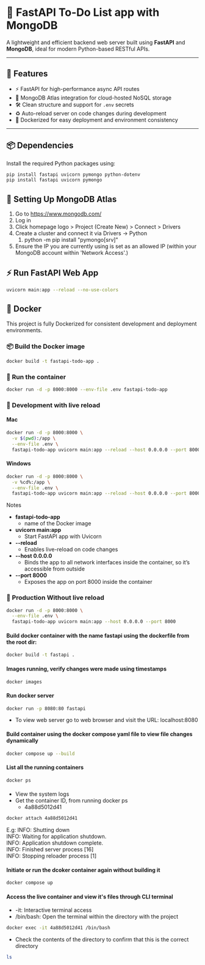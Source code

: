 # 🧠 FastAPI To-Do List app with MongoDB


A lightweight and efficient backend web server built using **FastAPI** and **MongoDB**, ideal for modern Python-based RESTful APIs.

---

## 🚀 Features

- ⚡    FastAPI for high-performance async API routes  
- 🍃    MongoDB Atlas integration for cloud-hosted NoSQL storage  
- 🛠️   Clean structure and support for `.env` secrets  
- ♻    Auto-reload server on code changes during development
- 🐳    Dockerized for easy deployment and environment consistency

---

## 📦 Dependencies

Install the required Python packages using:

```bash
pip install fastapi uvicorn pymongo python-dotenv
pip install fastapi uvicorn pymongo
```


## 🍃 Setting Up MongoDB Atlas

1. Go to https://www.mongodb.com/
2. Log in
3. Click homepage logo > Project (Create New) > Connect > Drivers
4. Create a cluster and connect it via Drivers → Python 
   1. python -m pip install "pymongo[srv]"
5. Ensure the IP you are currently using is set as an allowed IP (within your MongoDB account within 'Network Access'.)


## ⚡ Run FastAPI Web App

```bash
uvicorn main:app --reload --no-use-colors
```


## 🐳 Docker

This project is fully Dockerized for consistent development and deployment environments.

### 📦 Build the Docker image

```bash
docker build -t fastapi-todo-app .
```

### 🚀 Run the container

```bash
docker run -d -p 8000:8000 --env-file .env fastapi-todo-app
```

### 🔁 Development with live reload

#### Mac 
```bash
docker run -d -p 8000:8000 \
  -v $(pwd):/app \
  --env-file .env \
  fastapi-todo-app uvicorn main:app --reload --host 0.0.0.0 --port 8000
```
#### Windows 
```bash
docker run -d -p 8000:8000 \
  -v %cd%:/app \
  --env-file .env \
  fastapi-todo-app uvicorn main:app --reload --host 0.0.0.0 --port 8000
```

Notes
 - **fastapi-todo-app** 
   - name of the Docker image
 - **uvicorn main:app** 
   - Start FastAPI app with Uvicorn
 - **--reload** 
   - Enables live-reload on code changes
 - **--host 0.0.0.0** 
   - Binds the app to all network interfaces inside the container, so it’s accessible from outside
 - **--port 8000** 
   - Exposes the app on port 8000 inside the container

### 🚀 Production Without live reload

```bash
docker run -d -p 8000:8000 \
  --env-file .env \
  fastapi-todo-app uvicorn main:app --host 0.0.0.0 --port 8000
```

#### Build docker container with the name fastapi using the dockerfile from the root dir:
```bash
docker build -t fastapi .
```

#### Images running, verify changes were made using timestamps 
```bash
docker images
```

#### Run docker server
```bash
docker run -p 8080:80 fastapi
```
- To view web server go to web browser and visit the URL: localhost:8080

#### Build container using the docker compose yaml file to view file changes dynamically
```bash
docker compose up --build 
```

#### List all the running containers
```bash
docker ps
```

####
- View the system logs
- Get the container ID, from running docker ps
  - 4a88d5012d41
```bash
docker attach 4a88d5012d41
```
E.g:
INFO:     Shutting down <br>
INFO:     Waiting for application shutdown. <br>
INFO:     Application shutdown complete. <br>
INFO:     Finished server process [16] <br>
INFO:     Stopping reloader process [1]

#### Initiate or run the dcoker container again without building it
```bash
docker compose up
```

#### Access the live container and view it's files through CLI terminal
- -it: Interactive terminal access
- /bin/bash: Open the terminal within the directory with the project
```bash
docker exec -it 4a88d5012d41 /bin/bash
```
- Check the contents of the directory to confirm that this is the correct directory
```bash
ls
```
